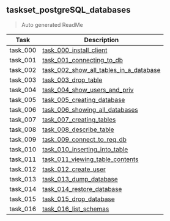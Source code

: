 ## taskset_postgreSQL_databases

> Auto generated ReadMe

| Task     | Description                                                                                                   |
|----------|---------------------------------------------------------------------------------------------------------------|
| task_000 | [task_000_install_client](taskset_postgreSQL_databases/task_000_install_client)                               |
| task_001 | [task_001_connecting_to_db](taskset_postgreSQL_databases/task_001_connecting_to_db)                           |
| task_002 | [task_002_show_all_tables_in_a_database](taskset_postgreSQL_databases/task_002_show_all_tables_in_a_database) |
| task_003 | [task_003_drop_table](taskset_postgreSQL_databases/task_003_drop_table)                                       |
| task_004 | [task_004_show_users_and_priv](taskset_postgreSQL_databases/task_004_show_users_and_priv)                     |
| task_005 | [task_005_creating_database](taskset_postgreSQL_databases/task_005_creating_database)                         |
| task_006 | [task_006_showing_all_databases](taskset_postgreSQL_databases/task_006_showing_all_databases)                 |
| task_007 | [task_007_creating_tables](taskset_postgreSQL_databases/task_007_creating_tables)                             |
| task_008 | [task_008_describe_table](taskset_postgreSQL_databases/task_008_describe_table)                               |
| task_009 | [task_009_connect_to_req_db](taskset_postgreSQL_databases/task_009_connect_to_req_db)                         |
| task_010 | [task_010_inserting_into_table](taskset_postgreSQL_databases/task_010_inserting_into_table)                   |
| task_011 | [task_011_viewing_table_contents](taskset_postgreSQL_databases/task_011_viewing_table_contents)               |
| task_012 | [task_012_create_user](taskset_postgreSQL_databases/task_012_create_user)                                     |
| task_013 | [task_013_dump_database](taskset_postgreSQL_databases/task_013_dump_database)                                 |
| task_014 | [task_014_restore_database](taskset_postgreSQL_databases/task_014_restore_database)                           |
| task_015 | [task_015_drop_database](taskset_postgreSQL_databases/task_015_drop_database)                                 |
| task_016 | [task_016_list_schemas](taskset_postgreSQL_databases/task_016_list_schemas)                                   |

